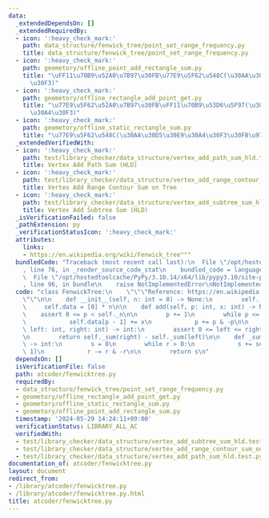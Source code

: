 ```yaml
---
data:
  _extendedDependsOn: []
  _extendedRequiredBy:
  - icon: ':heavy_check_mark:'
    path: data_structure/fenwick_tree/point_set_range_frequency.py
    title: data_structure/fenwick_tree/point_set_range_frequency.py
  - icon: ':heavy_check_mark:'
    path: geometory/offline_point_add_rectangle_sum.py
    title: "\uFF11\u70B9\u52A0\u7B97\u30FB\u77E9\u5F62\u548C(\u30AA\u30D5\u30E9\u30A4\
      \u30F3)"
  - icon: ':heavy_check_mark:'
    path: geometory/offline_rectangle_add_point_get.py
    title: "\u77E9\u5F62\u52A0\u7B97\u30FB\uFF11\u70B9\u53D6\u5F97(\u30AA\u30D5\u30E9\
      \u30A4\u30F3)"
  - icon: ':heavy_check_mark:'
    path: geometory/offline_static_rectangle_sum.py
    title: "\u77E9\u5F62\u548C(\u30AA\u30D5\u30E9\u30A4\u30F3\u30FB\u9759\u7684)"
  _extendedVerifiedWith:
  - icon: ':heavy_check_mark:'
    path: test/library_checker/data_structure/vertex_add_path_sum_hld.test.py
    title: Vertex Add Path Sum (HLD)
  - icon: ':heavy_check_mark:'
    path: test/library_checker/data_structure/vertex_add_range_contour_sum_on_tree.test.py
    title: Vertex Add Range Contour Sum on Tree
  - icon: ':heavy_check_mark:'
    path: test/library_checker/data_structure/vertex_add_subtree_sum_hld.test.py
    title: Vertex Add Subtree Sum (HLD)
  _isVerificationFailed: false
  _pathExtension: py
  _verificationStatusIcon: ':heavy_check_mark:'
  attributes:
    links:
    - https://en.wikipedia.org/wiki/Fenwick_tree"""
  bundledCode: "Traceback (most recent call last):\n  File \"/opt/hostedtoolcache/PyPy/3.10.14/x64/lib/pypy3.10/site-packages/onlinejudge_verify/documentation/build.py\"\
    , line 76, in _render_source_code_stat\n    bundled_code = language.bundle(\n\
    \  File \"/opt/hostedtoolcache/PyPy/3.10.14/x64/lib/pypy3.10/site-packages/onlinejudge_verify/languages/python.py\"\
    , line 96, in bundle\n    raise NotImplementedError\nNotImplementedError\n"
  code: "class FenwickTree:\n    \"\"\"Reference: https://en.wikipedia.org/wiki/Fenwick_tree\"\
    \"\"\n\n    def __init__(self, n: int = 0) -> None:\n        self._n = n\n   \
    \     self.data = [0] * n\n\n    def add(self, p: int, x: int) -> None:\n    \
    \    assert 0 <= p < self._n\n\n        p += 1\n        while p <= self._n:\n\
    \            self.data[p - 1] += x\n            p += p & -p\n\n    def sum(self,\
    \ left: int, right: int) -> int:\n        assert 0 <= left <= right <= self._n\n\
    \n        return self._sum(right) - self._sum(left)\n\n    def _sum(self, r: int)\
    \ -> int:\n        s = 0\n        while r > 0:\n            s += self.data[r -\
    \ 1]\n            r -= r & -r\n\n        return s\n"
  dependsOn: []
  isVerificationFile: false
  path: atcoder/fenwicktree.py
  requiredBy:
  - data_structure/fenwick_tree/point_set_range_frequency.py
  - geometory/offline_rectangle_add_point_get.py
  - geometory/offline_static_rectangle_sum.py
  - geometory/offline_point_add_rectangle_sum.py
  timestamp: '2024-05-29 14:24:11+09:00'
  verificationStatus: LIBRARY_ALL_AC
  verifiedWith:
  - test/library_checker/data_structure/vertex_add_subtree_sum_hld.test.py
  - test/library_checker/data_structure/vertex_add_range_contour_sum_on_tree.test.py
  - test/library_checker/data_structure/vertex_add_path_sum_hld.test.py
documentation_of: atcoder/fenwicktree.py
layout: document
redirect_from:
- /library/atcoder/fenwicktree.py
- /library/atcoder/fenwicktree.py.html
title: atcoder/fenwicktree.py
---
```


